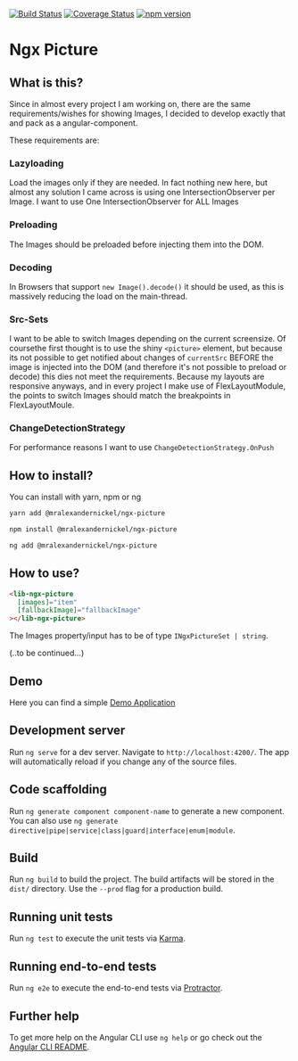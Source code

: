 [![Build Status](https://travis-ci.org/mralexandernickel/ngx-picture.svg?branch=master)](https://travis-ci.org/mralexandernickel/ngx-picture)
[![Coverage Status](https://coveralls.io/repos/github/mralexandernickel/ngx-picture/badge.svg?branch=master)](https://coveralls.io/github/mralexandernickel/ngx-picture?branch=master)
[![npm version](https://badge.fury.io/js/%40mralexandernickel%2Fngx-picture.svg)](https://www.npmjs.com/@mralexandernickel/ngx-picture)

# Ngx Picture

## What is this?

Since in almost every project I am working on, there are the same
requirements/wishes for showing Images, I decided to develop exactly that and
pack as a angular-component.

These requirements are:

### Lazyloading

Load the images only if they are needed. In fact nothing new here, but almost
any solution I came across is using one IntersectionObserver per Image.
I want to use One IntersectionObserver for ALL Images

### Preloading

The Images should be preloaded before injecting them into the DOM.

### Decoding

In Browsers that support `new Image().decode()` it should be used, as this is
massively reducing the load on the main-thread.

### Src-Sets

I want to be able to switch Images depending on the current screensize.
Of coursethe first thought is to use the shiny `<picture>` element, but because
its not possible to get notified about changes of `currentSrc` BEFORE the image
is injected into the DOM (and therefore it's not possible to preload or decode)
this dies not meet the requirements.
Because my layouts are responsive anyways, and in every project I make use of
FlexLayoutModule, the points to switch Images should match the breakpoints
in FlexLayoutMoule.

### ChangeDetectionStrategy

For performance reasons I want to use `ChangeDetectionStrategy.OnPush`

## How to install?

You can install with yarn, npm or ng

```bash
yarn add @mralexandernickel/ngx-picture
```

```bash
npm install @mralexandernickel/ngx-picture
```

```bash
ng add @mralexandernickel/ngx-picture
```

## How to use?

```html
<lib-ngx-picture
  [images]="item"
  [fallbackImage]="fallbackImage"
></lib-ngx-picture>
```

The Images property/input has to be of type `INgxPictureSet | string`.

(..to be continued...)

## Demo

Here you can find a simple [Demo Application](https://mralexandernickel.github.io/ngx-picture/)

## Development server

Run `ng serve` for a dev server. Navigate to `http://localhost:4200/`. The app will automatically reload if you change any of the source files.

## Code scaffolding

Run `ng generate component component-name` to generate a new component. You can also use `ng generate directive|pipe|service|class|guard|interface|enum|module`.

## Build

Run `ng build` to build the project. The build artifacts will be stored in the `dist/` directory. Use the `--prod` flag for a production build.

## Running unit tests

Run `ng test` to execute the unit tests via [Karma](https://karma-runner.github.io).

## Running end-to-end tests

Run `ng e2e` to execute the end-to-end tests via [Protractor](http://www.protractortest.org/).

## Further help

To get more help on the Angular CLI use `ng help` or go check out the [Angular CLI README](https://github.com/angular/angular-cli/blob/master/README.md).
